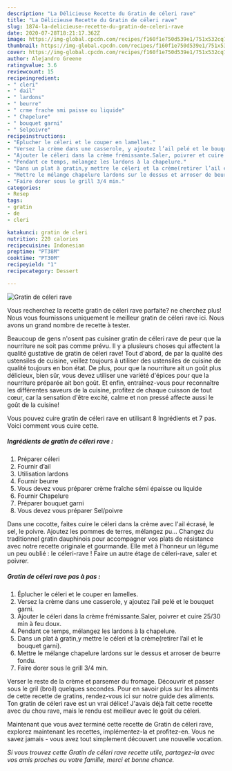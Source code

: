 ```yaml
---
description: "La Délicieuse Recette du Gratin de céleri rave"
title: "La Délicieuse Recette du Gratin de céleri rave"
slug: 1874-la-delicieuse-recette-du-gratin-de-celeri-rave
date: 2020-07-28T18:21:17.362Z
image: https://img-global.cpcdn.com/recipes/f160f1e750d539e1/751x532cq70/gratin-de-celeri-rave-photo-principale-de-la-recette.jpg
thumbnail: https://img-global.cpcdn.com/recipes/f160f1e750d539e1/751x532cq70/gratin-de-celeri-rave-photo-principale-de-la-recette.jpg
cover: https://img-global.cpcdn.com/recipes/f160f1e750d539e1/751x532cq70/gratin-de-celeri-rave-photo-principale-de-la-recette.jpg
author: Alejandro Greene
ratingvalue: 3.6
reviewcount: 15
recipeingredient:
- " cleri"
- " dail"
- " lardons"
- " beurre"
- " crme frache smi paisse ou liquide"
- " Chapelure"
- " bouquet garni"
- " Selpoivre"
recipeinstructions:
- "Éplucher le céleri et le couper en lamelles."
- "Versez la crème dans une casserole, y ajoutez l’ail pelé et le bouquet garni."
- "Ajouter le céleri dans la crème frémissante.Saler, poivrer et cuire 25/30 min à feu doux."
- "Pendant ce temps, mélangez les lardons à la chapelure."
- "Dans un plat à gratin,y mettre le céleri et la crème(retirer l’ail et le bouquet garni)."
- "Mettre le mélange chapelure lardons sur le dessus et arroser de beurre fondu."
- "Faire dorer sous le grill 3/4 min."
categories:
- Resep
tags:
- gratin
- de
- cleri

katakunci: gratin de cleri 
nutrition: 220 calories
recipecuisine: Indonesian
preptime: "PT38M"
cooktime: "PT30M"
recipeyield: "1"
recipecategory: Dessert

---
```



![Gratin de céleri rave](https://img-global.cpcdn.com/recipes/f160f1e750d539e1/751x532cq70/gratin-de-celeri-rave-photo-principale-de-la-recette.jpg)

Vous recherchez la recette gratin de céleri rave parfaite? ne cherchez plus! Nous vous fournissons uniquement le meilleur gratin de céleri rave ici. Nous avons un grand nombre de recette à tester.

Beaucoup de gens n'osent pas cuisiner gratin de céleri rave de peur que la nourriture ne soit pas comme prévu. Il y a plusieurs choses qui affectent la qualité gustative de gratin de céleri rave! Tout d'abord, de par la qualité des ustensiles de cuisine, veillez toujours à utiliser des ustensiles de cuisine de qualité toujours en bon état. De plus, pour que la nourriture ait un goût plus délicieux, bien sûr, vous devez utiliser une variété d'épices pour que la nourriture préparée ait bon goût. Et enfin, entraînez-vous pour reconnaître les différentes saveurs de la cuisine, profitez de chaque cuisson de tout cœur, car la sensation d'être excité, calme et non pressé affecte aussi le goût de la cuisine!

<!--inarticleads1-->

Vous pouvez cuire gratin de céleri rave en utilisant 8 Ingrédients et 7 pas. Voici comment vous cuire cette.

##### Ingrédients de gratin de céleri rave :

1. Préparer  céleri
1. Fournir  d’ail
1. Utilisation  lardons
1. Fournir  beurre
1. Vous devez vous préparer  crème fraîche sémi épaisse ou liquide
1. Fournir  Chapelure
1. Préparer  bouquet garni
1. Vous devez vous préparer  Sel/poivre


Dans une cocotte, faites cuire le céleri dans la crème avec l&#39;ail écrasé, le sel, le poivre. Ajoutez les pommes de terres, mélangez pu… Changez du traditionnel gratin dauphinois pour accompagner vos plats de résistance avec notre recette originale et gourmande. Elle met à l&#39;honneur un légume un peu oublié : le céleri-rave ! Faire un autre étage de céleri-rave, saler et poivrer. 

<!--inarticleads2-->

##### Gratin de céleri rave pas à pas :

1. Éplucher le céleri et le couper en lamelles.
1. Versez la crème dans une casserole, y ajoutez l’ail pelé et le bouquet garni.
1. Ajouter le céleri dans la crème frémissante.Saler, poivrer et cuire 25/30 min à feu doux.
1. Pendant ce temps, mélangez les lardons à la chapelure.
1. Dans un plat à gratin,y mettre le céleri et la crème(retirer l’ail et le bouquet garni).
1. Mettre le mélange chapelure lardons sur le dessus et arroser de beurre fondu.
1. Faire dorer sous le grill 3/4 min.


Verser le reste de la crème et parsemer du fromage. Découvrir et passer sous le gril (broil) quelques secondes. Pour en savoir plus sur les aliments de cette recette de gratins, rendez-vous ici sur notre guide des aliments. Ton gratin de céleri rave est un vrai délice! J&#39;avais déjà fait cette recette avec du chou rave, mais le rendu est meilleur avec le goût du céleri. 

<!--inarticleads1-->

<p>
Maintenant que vous avez terminé cette recette de Gratin de céleri rave, explorez maintenant les recettes, implémentez-la et profitez-en. Vous ne savez jamais - vous avez tout simplement découvert une nouvelle vocation.
</p>

<p>
<i>Si vous trouvez cette Gratin de céleri rave recette utile, partagez-la avec vos amis proches ou votre famille, merci et bonne chance.</i>
</p>
